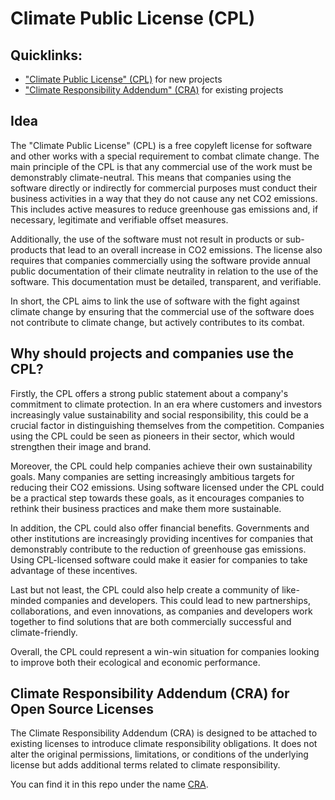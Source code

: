 # Climate Public License (CPL)

## Quicklinks:

- ["Climate Public License" (CPL)](LICENSE) for new projects
- ["Climate Responsibility Addendum" (CRA)](CRA) for existing projects

## Idea
The "Climate Public License" (CPL) is a free copyleft license for software and other works with a special requirement to combat climate change. The main principle of the CPL is that any commercial use of the work must be demonstrably climate-neutral. This means that companies using the software directly or indirectly for commercial purposes must conduct their business activities in a way that they do not cause any net CO2 emissions. This includes active measures to reduce greenhouse gas emissions and, if necessary, legitimate and verifiable offset measures.

Additionally, the use of the software must not result in products or sub-products that lead to an overall increase in CO2 emissions. The license also requires that companies commercially using the software provide annual public documentation of their climate neutrality in relation to the use of the software. This documentation must be detailed, transparent, and verifiable.

In short, the CPL aims to link the use of software with the fight against climate change by ensuring that the commercial use of the software does not contribute to climate change, but actively contributes to its combat.

## Why should projects and companies use the CPL?

Firstly, the CPL offers a strong public statement about a company's commitment to climate protection. In an era where customers and investors increasingly value sustainability and social responsibility, this could be a crucial factor in distinguishing themselves from the competition. Companies using the CPL could be seen as pioneers in their sector, which would strengthen their image and brand.

Moreover, the CPL could help companies achieve their own sustainability goals. Many companies are setting increasingly ambitious targets for reducing their CO2 emissions. Using software licensed under the CPL could be a practical step towards these goals, as it encourages companies to rethink their business practices and make them more sustainable.

In addition, the CPL could also offer financial benefits. Governments and other institutions are increasingly providing incentives for companies that demonstrably contribute to the reduction of greenhouse gas emissions. Using CPL-licensed software could make it easier for companies to take advantage of these incentives.

Last but not least, the CPL could also help create a community of like-minded companies and developers. This could lead to new partnerships, collaborations, and even innovations, as companies and developers work together to find solutions that are both commercially successful and climate-friendly.

Overall, the CPL could represent a win-win situation for companies looking to improve both their ecological and economic performance.

## Climate Responsibility Addendum (CRA) for Open Source Licenses

The Climate Responsibility Addendum (CRA) is designed to be attached to existing licenses to introduce climate responsibility obligations. It does not alter the original permissions, limitations, or conditions of the underlying license but adds additional terms related to climate responsibility.

You can find it in this repo under the name [CRA](CRA).
